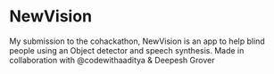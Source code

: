 # NewVision
My submission to the cohackathon, NewVision is an app to help blind people using
an Object detector and speech synthesis. Made in collaboration with @codewithaaditya & Deepesh Grover
